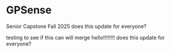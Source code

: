 # GPSense
Senior Capstone Fall 2025
does this update for everyone?




testing to see if this can will merge
hello!!!!!!!!
does this update for everyone?
